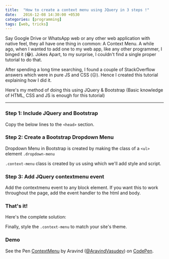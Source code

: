 ```yaml
---
title:  "How to create a context menu using JQuery in 3 steps !"
date:   2016-12-08 14:30:00 +0530
categories: [programming]
tags: [web, tricks]
---
```


Say Google Drive or WhatsApp web or any other web application with native feel,
they all have one thing in common: A Context Menu. A while ago, when I wanted to
add one to my web app, like any other programmer, I binged it (:joy:). Jokes Apart,
to my surprise, I couldn't find a single proper tutorial to do that.

After spending a long time searching, I found a couple of StackOverflow answers
which were in pure JS and CSS (:confounded:). Hence I created this tutorial explaining
how I did it.

Here's my method of doing this using JQuery & Bootstrap (Basic knowledge of HTML,
  CSS and JS is enough for this tutorial)

--------------------------------------------------------------------------------

### Step 1: Include JQuery and Bootstrap

Copy the below lines to the `<head>` section.

<script src="https://gist.github.com/AravindVasudev/57ea11305141188c1af1c53969bbc976.js?file=include-dependencies.html"></script>

### Step 2: Create a Bootstrap Dropdown Menu

Dropdown Menu in Bootstrap is created by making the class of a `<ul>` element `.dropdown-menu`

<script src="https://gist.github.com/AravindVasudev/57ea11305141188c1af1c53969bbc976.js?file=contextmenu.html"></script>

`.context-menu` class is created by us using which we'll add style and script.

### Step 3: Add JQuery contextmenu event

Add the contextmenu event to any block element. If you want this to work throughout the page,
add the event handler to the html and body.

<script src="https://gist.github.com/AravindVasudev/57ea11305141188c1af1c53969bbc976.js?file=contextmenu.js"></script>

### That's it!

Here's the complete solution:
<script src="https://gist.github.com/AravindVasudev/57ea11305141188c1af1c53969bbc976.js?file=index.html"></script>

Finally, style the `.context-menu` to match your site's theme.

### Demo

<p data-height="362" data-theme-id="0" data-slug-hash="JbZJjL" data-default-tab="result" data-user="AravindVasudev" data-embed-version="2" data-pen-title="ContextMenu" class="codepen">See the Pen <a href="http://codepen.io/AravindVasudev/pen/JbZJjL/">ContextMenu</a> by Aravind (<a href="http://codepen.io/AravindVasudev">@AravindVasudev</a>) on <a href="http://codepen.io">CodePen</a>.</p>
<script async src="https://production-assets.codepen.io/assets/embed/ei.js"></script>
